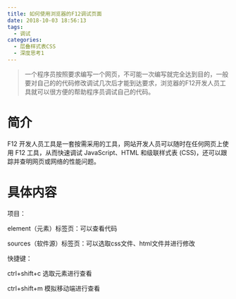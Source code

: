 ```yaml
---
title: 如何使用浏览器的F12调试页面
date: 2018-10-03 18:56:13
tags:
  - 调试
categories:
  - 层叠样式表CSS  
  - 深度思考1
---
```

> 一个程序员按照要求编写一个网页，不可能一次编写就完全达到目的，一般要对自己的的代码修改调试几次后才能到达要求，浏览器的F12开发人员工具就可以很方便的帮助程序员调试自己的代码。

<!-- more -->

# 简介

F12 开发人员工具是一套按需采用的工具，网站开发人员可以随时在任何网页上使用 F12 工具，从而快速调试 JavaScript、HTML 和级联样式表 (CSS)，还可以跟踪并查明网页或网络的性能问题。



# 具体内容

项目： 

 element（元素）标签页：可以查看代码  

sources（软件源）标签页：可以选取css文件、html文件并进行修改  

快捷键：  

ctrl+shift+c 选取元素进行查看  

ctrl+shift+m 模拟移动端进行查看 